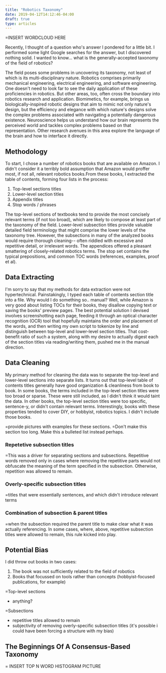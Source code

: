 ```yaml
---
title: "Robotics Taxonomy"
date: 2019-04-12T14:12:46-04:00
draft: true
type: articles
---
```


=INSERT WORDCLOUD HERE

Recently, I thought of a question who's answer I pondered for a little bit. I performed some light Google searches for the answer, but I discovered nothing solid. I wanted to know... what is the generally-accepted taxonomy of the field of robotics?

The field poses some problems in uncovering its taxonomy, not least of which is its multi-disciplinary nature. Robotics comprises primarily mechanical engineering, electrical engineering, and software engineering. One doesn't need to look far to see the daily application of these proficiencies in robotics. But other areas, too, often cross the boundary into robotics research and application. Biomimetics, for example, brings us biologically-inspired robotic designs that aim to mimic not only nature's design, but the efficiency and elegance with which nature's designs solve the complex problems associated with navigating a potentially dangerous existence. Neuroscience helps us understand how our brain represents the perceived world and tackles complex problems based on that representation. Other research avenues in this area explore the language of the brain and how to interface it directly.

## Methodology
To start, I chose a number of robotics books that are available on Amazon. I didn't consider it a terribly bold assumption that Amazon would proffer most, if not all, relevant robotics books.From these books, I extracted the table of contents, forming four lists in the process:

1. Top-level sections titles
1. Lower-level section titles
1. Appendix titles
1. Stop words / phrases

The top-level sections of textbooks tend to provide the most concisely relevant terms (if not too broad), which are likely to compose at least part of the taxonomy of the field. Lower-level subsection titles provide valuable detailed field terminology that might comprise the lower levels of the taxonomy tree. However, the subsections in many of the analyzed books would require thorough cleaning-- often  riddled with excessive and repetitive detail, or irrelevant words. The appendices offered a pleasant smattering of closely-related robotics terms. The stop set contains the typical prepositions, and common TOC words (references, examples, proof et al).

## Data Extracting
I'm sorry to say that my methods for data extraction were not hypertechnical. Painstakingly, I typed each table of contents section title into a file. Why would I do something so.. manual? Well, while Amazon is very good about listing TOCs for their books, they disallow copying text or saving the books' preview pages. The best potential solution I devised involves screenshotting each page, feeding it through an optical character recognition (OCR) tool that hopefully maintains the order and placement of the words, and then writing my own script to tokenize by line and distinguish between top-level and lower-level section titles. That cost-benefit ratio of such a system, along with my desire to actually digest each of the section titles via reading/writing them, pushed me in the manual direction. 

## Data Cleaning
My primary method for cleaning the data was to separate the top-level and lower-level sections into separate lists. It turns out that top-level table of contents titles generally have good organization & cleanliness from book to book. In some books, the terms included in the top-level section titles were too broad or sparse. These were still included, as I didn't think it would taint the data. In other books, the top-level section titles were too specific, sentence-y, or didn't contain relevant terms. Interestingly, books with these properties tended to cover DIY, or hobbyist, robotics topics. I didn't include those books. 

=provide pictures with examples for these sections.
=Don't make this section too long. Make this a bulleted list instead perhaps.
### Repetetive subsection titles
=This was a driver for separating sections and subsections. Repetitive words removed only in cases where removing the repetitive parts would not obfuscate the meaning of the term specified in the subsection. Otherwise, repetition was allowed to remain.
### Overly-specific subsection titles
=titles that were essentially sentences, and which didn't introduce relevant terms
### Combination of subsection & parent titles
=when the subsection required the parent title to make clear what it was actually referencing. In some cases, where, above, repetitive subsection titles were allowed to remain, this rule kicked into play.

## Potential Bias
I did throw out books in two cases:

1. The book was not sufficiently related to the field of robotics
1. Books that focussed on tools rather than concepts (hobbyist-focused publications, for example)

=Top-level sections
- anything?

=Subsections
- repetitive titles allowed to remain
- subjectivity of removing overly-specific subsection titles (it's possible i could have been forcing a structure with my bias) 

## The Beginnings Of A Consensus-Based Taxonomy
= INSERT TOP N WORD HISTOGRAM PICTURE
